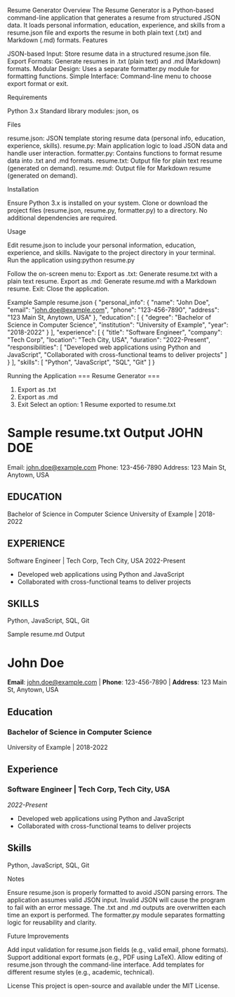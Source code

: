 Resume Generator
Overview
The Resume Generator is a Python-based command-line application that generates a resume from structured JSON data. It loads personal information, education, experience, and skills from a resume.json file and exports the resume in both plain text (.txt) and Markdown (.md) formats.
Features

JSON-based Input: Store resume data in a structured resume.json file.
Export Formats: Generate resumes in .txt (plain text) and .md (Markdown) formats.
Modular Design: Uses a separate formatter.py module for formatting functions.
Simple Interface: Command-line menu to choose export format or exit.

Requirements

Python 3.x
Standard library modules: json, os

Files

resume.json: JSON template storing resume data (personal info, education, experience, skills).
resume.py: Main application logic to load JSON data and handle user interaction.
formatter.py: Contains functions to format resume data into .txt and .md formats.
resume.txt: Output file for plain text resume (generated on demand).
resume.md: Output file for Markdown resume (generated on demand).

Installation

Ensure Python 3.x is installed on your system.
Clone or download the project files (resume.json, resume.py, formatter.py) to a directory.
No additional dependencies are required.

Usage

Edit resume.json to include your personal information, education, experience, and skills.
Navigate to the project directory in your terminal.
Run the application using:python resume.py


Follow the on-screen menu to:
Export as .txt: Generate resume.txt with a plain text resume.
Export as .md: Generate resume.md with a Markdown resume.
Exit: Close the application.



Example
Sample resume.json
{
    "personal_info": {
        "name": "John Doe",
        "email": "john.doe@example.com",
        "phone": "123-456-7890",
        "address": "123 Main St, Anytown, USA"
    },
    "education": [
        {
            "degree": "Bachelor of Science in Computer Science",
            "institution": "University of Example",
            "year": "2018-2022"
        }
    ],
    "experience": [
        {
            "title": "Software Engineer",
            "company": "Tech Corp",
            "location": "Tech City, USA",
            "duration": "2022-Present",
            "responsibilities": [
                "Developed web applications using Python and JavaScript",
                "Collaborated with cross-functional teams to deliver projects"
            ]
        }
    ],
    "skills": [
        "Python",
        "JavaScript",
        "SQL",
        "Git"
    ]
}

Running the Application
=== Resume Generator ===
1. Export as .txt
2. Export as .md
3. Exit
Select an option: 1
Resume exported to resume.txt

Sample resume.txt Output
JOHN DOE
========
Email: john.doe@example.com
Phone: 123-456-7890
Address: 123 Main St, Anytown, USA

EDUCATION
---------
Bachelor of Science in Computer Science
University of Example | 2018-2022

EXPERIENCE
----------
Software Engineer | Tech Corp, Tech City, USA
2022-Present
- Developed web applications using Python and JavaScript
- Collaborated with cross-functional teams to deliver projects

SKILLS
------
Python, JavaScript, SQL, Git

Sample resume.md Output
# John Doe
**Email**: john.doe@example.com | **Phone**: 123-456-7890 | **Address**: 123 Main St, Anytown, USA

## Education
### Bachelor of Science in Computer Science
University of Example | 2018-2022

## Experience
### Software Engineer | Tech Corp, Tech City, USA
*2022-Present*
- Developed web applications using Python and JavaScript
- Collaborated with cross-functional teams to deliver projects

## Skills
Python, JavaScript, SQL, Git


Notes

Ensure resume.json is properly formatted to avoid JSON parsing errors.
The application assumes valid JSON input. Invalid JSON will cause the program to fail with an error message.
The .txt and .md outputs are overwritten each time an export is performed.
The formatter.py module separates formatting logic for reusability and clarity.

Future Improvements

Add input validation for resume.json fields (e.g., valid email, phone formats).
Support additional export formats (e.g., PDF using LaTeX).
Allow editing of resume.json through the command-line interface.
Add templates for different resume styles (e.g., academic, technical).

License
This project is open-source and available under the MIT License.